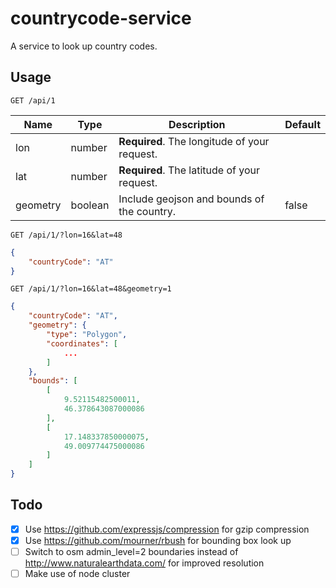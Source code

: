 countrycode-service
===================

A service to look up country codes.

Usage
-----

```
GET /api/1
```

Name     | Type    | Description | Default
----     | ----    | ----------- | -------
lon      | number  | **Required**. The longitude of your request. |
lat      | number  | **Required**. The latitude of your request. |
geometry | boolean | Include geojson and bounds of the country. | false

```
GET /api/1/?lon=16&lat=48
```

```json
{
    "countryCode": "AT"
}
```

```
GET /api/1/?lon=16&lat=48&geometry=1
```

```json
{
    "countryCode": "AT",
    "geometry": {
        "type": "Polygon",
        "coordinates": [
            ...
        ]
    },
    "bounds": [
        [
            9.52115482500011,
            46.378643087000086
        ],
        [
            17.148337850000075,
            49.009774475000086
        ]
    ]
}
```

Todo
----

- [x] Use https://github.com/expressjs/compression for gzip compression
- [x] Use https://github.com/mourner/rbush for bounding box look up
- [ ] Switch to osm admin_level=2 boundaries instead of http://www.naturalearthdata.com/ for improved resolution
- [ ] Make use of node cluster
